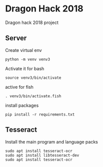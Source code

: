 #  Dragon Hack 2018
Dragon hack 2018 project

## Server
Create virtual env
```
python -m venv venv3
```

Activate it for bash
```
source venv3/bin/activate
```
active for fish
```
. venv3/bin/activate.fish
```

install packages
```
pip install -r requirements.txt
```



## Tesseract

Install the main program and language packs
```
sudo apt install tesseract-ocr
sudo apt install libtesseract-dev
sudo apt install tesseract-ocr
```
